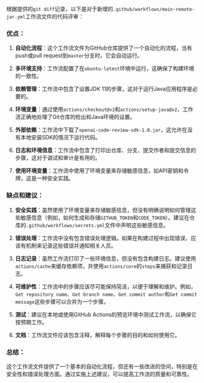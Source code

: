 根据提供的`git diff`记录，以下是对于新增的`.github/workflows/main-remote-jar.yml`工作流文件的代码评审：

### 优点：

1. **自动化流程**：这个工作流文件为GitHub仓库提供了一个自动化的流程，当有push或pull request到`master`分支时，它会自动运行。

2. **多环境支持**：工作流配置了在`ubuntu-latest`环境中运行，这确保了构建环境的一致性。

3. **依赖管理**：工作流中包含了设置JDK 11的步骤，这对于运行Java应用程序是必要的。

4. **环境变量**：通过使用`actions/checkout@v2`和`actions/setup-java@v2`，工作流正确地处理了Git仓库的检出和Java环境的设置。

5. **外部依赖**：工作流中下载了`openai-code-review-sdk-1.0.jar`，这允许在没有本地安装SDK的情况下运行代码。

6. **日志和环境信息**：工作流中包含了打印出仓库、分支、提交作者和提交信息的步骤，这对于调试和审计是有用的。

7. **使用环境变量**：工作流中使用了环境变量来存储敏感信息，如API密钥和令牌，这是一种安全实践。

### 缺点和建议：

1. **安全实践**：虽然使用了环境变量来存储敏感信息，但没有明确说明如何管理这些敏感信息（例如，如何生成和存储`GITHUB_TOKEN`和`CODE_TOKEN`）。建议在仓库的`.github/workflows/secrets.yml`文件中声明这些敏感信息。

2. **错误处理**：工作流中没有包含错误处理逻辑。如果在构建过程中出现错误，应该有机制来记录这些错误并通知相关人员。

3. **日志记录**：虽然工作流打印了一些环境信息，但没有包含构建日志。建议使用`actions/cache`来缓存依赖项，并使用`actions/core`的`steps`来捕获和记录日志。

4. **可维护性**：工作流中的步骤应该尽可能保持简洁，以便于理解和维护。例如，`Get repository name`、`Get branch name`、`Get commit author`和`Get commit message`这些步骤可以合并为一个步骤。

5. **测试**：建议在本地或使用GitHub Actions的预览环境中测试工作流，以确保它按预期工作。

6. **文档**：工作流文件应该包含注释，解释每个步骤的目的和如何使用它。

### 总结：

这个工作流文件提供了一个基本的自动化流程，但还有一些改进的空间，特别是在安全性和错误处理方面。通过实施上述建议，可以提高工作流的质量和可靠性。